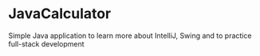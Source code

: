 # JavaCalculator

Simple Java application to learn more about IntelliJ, Swing and to practice full-stack development
